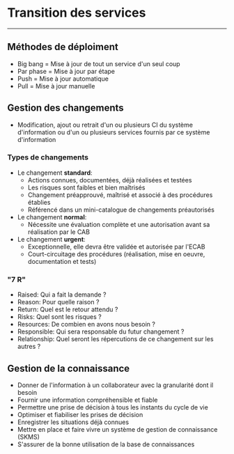 # Transition des services 
---
## Méthodes de déploiment
- Big bang = Mise à jour de tout un service d'un seul coup 
- Par phase = Mise à jour par étape
- Push = Mise à jour automatique
- Pull = Mise à jour manuelle

## Gestion des changements
- Modification, ajout ou retrait d'un ou plusieurs CI du système d'information ou d'un ou plusieurs services fournis par ce système d'information

### Types de changements
- Le changement **standard**:
    - Actions connues, documentées, déjà réalisées et testées
    - Les risques sont faibles et bien maîtrisés
    - Changement préapprouvé, maîtrisé et associé à des procédures établies
    - Référencé dans un mini-catalogue de changements préautorisés
- Le changement **normal**:
    - Nécessite une évaluation complète et une autorisation avant sa réalisation par le CAB
- Le changement **urgent**:
    - Exceptionnelle, elle devra être validée et autorisée par l'ECAB
    - Court-circuitage des procédures (réalisation, mise en oeuvre, documentation et tests)

### "7 R"
- Raised: Qui a fait la demande ?
- Reason: Pour quelle raison ?
- Return: Quel est le retour attendu ?
- Risks: Quel sont les risques ?
- Resources: De combien en avons nous besoin ?
- Responsible: Qui sera responsable du futur changement ?
- Relationship: Quel seront les répercutions de ce changement sur les autres ?

## Gestion de la connaissance 
- Donner de l'information à un collaborateur avec la granularité dont il besoin
- Fournir une information compréhensible et fiable
- Permettre une prise de décision à tous les instants du cycle de vie
- Optimiser et fiabiliser les prises de décision
- Enregistrer les situations déjà connues
- Mettre en place et faire vivre un système de gestion de connaissance (SKMS)
- S'assurer de la bonne utilisation de la base de connaissances

